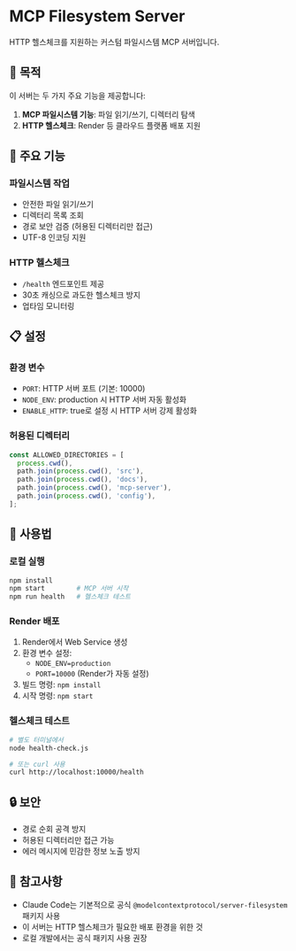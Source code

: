 # MCP Filesystem Server

HTTP 헬스체크를 지원하는 커스텀 파일시스템 MCP 서버입니다.

## 🎯 목적

이 서버는 두 가지 주요 기능을 제공합니다:
1. **MCP 파일시스템 기능**: 파일 읽기/쓰기, 디렉터리 탐색
2. **HTTP 헬스체크**: Render 등 클라우드 플랫폼 배포 지원

## 🔧 주요 기능

### 파일시스템 작업
- 안전한 파일 읽기/쓰기
- 디렉터리 목록 조회
- 경로 보안 검증 (허용된 디렉터리만 접근)
- UTF-8 인코딩 지원

### HTTP 헬스체크
- `/health` 엔드포인트 제공
- 30초 캐싱으로 과도한 헬스체크 방지
- 업타임 모니터링

## 📋 설정

### 환경 변수
- `PORT`: HTTP 서버 포트 (기본: 10000)
- `NODE_ENV`: production 시 HTTP 서버 자동 활성화
- `ENABLE_HTTP`: true로 설정 시 HTTP 서버 강제 활성화

### 허용된 디렉터리
```javascript
const ALLOWED_DIRECTORIES = [
  process.cwd(),
  path.join(process.cwd(), 'src'),
  path.join(process.cwd(), 'docs'),
  path.join(process.cwd(), 'mcp-server'),
  path.join(process.cwd(), 'config'),
];
```

## 🚀 사용법

### 로컬 실행
```bash
npm install
npm start        # MCP 서버 시작
npm run health   # 헬스체크 테스트
```

### Render 배포
1. Render에서 Web Service 생성
2. 환경 변수 설정:
   - `NODE_ENV=production`
   - `PORT=10000` (Render가 자동 설정)
3. 빌드 명령: `npm install`
4. 시작 명령: `npm start`

### 헬스체크 테스트
```bash
# 별도 터미널에서
node health-check.js

# 또는 curl 사용
curl http://localhost:10000/health
```

## 🔒 보안

- 경로 순회 공격 방지
- 허용된 디렉터리만 접근 가능
- 에러 메시지에 민감한 정보 노출 방지

## 📝 참고사항

- Claude Code는 기본적으로 공식 `@modelcontextprotocol/server-filesystem` 패키지 사용
- 이 서버는 HTTP 헬스체크가 필요한 배포 환경을 위한 것
- 로컬 개발에서는 공식 패키지 사용 권장